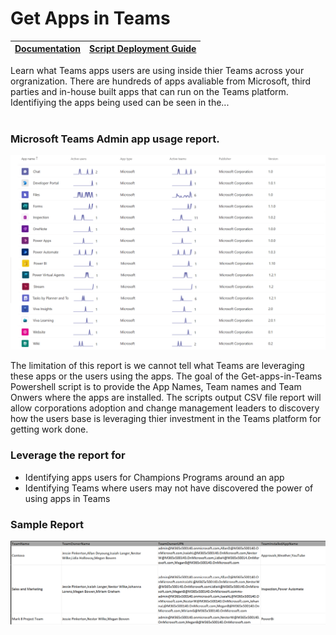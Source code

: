 # Get Apps in Teams

|[Documentation](https://github.com/SteveoMS/Get-apps-in-Teams/wiki/Documentation)|[Script Deployment Guide](https://github.com/SteveoMS/Get-apps-in-Teams/wiki/PowerShell-configuration-to-run-script)
|-------------|----------------|

Learn what Teams apps users are using inside thier Teams across your orgranization. There are hundreds of apps avaliable from Microsoft, third parties and in-house built apps that can run on the Teams platform. Identifiying the apps being used can be seen in the... 
<br/>
<br/>
### Microsoft Teams Admin app usage report.
![admin](/images/AppsReportingv1.png )

The limitation of this report is we cannot tell what Teams are leveraging these apps or the users using the apps. The goal of the Get-apps-in-Teams Powershell script is to provide the App Names, Team names and Team Onwers where the apps are installed. The scripts output CSV file report will allow corporations adoption and change management leaders to discovery how the users base is leveraging thier investment in the Teams platform for getting work done.

### Leverage the report for
* Identifying apps users for Champions Programs around an app
* Identifying Teams where users may not have discovered the power of using apps in Teams
### Sample Report
![csv](/images/CSVReport.png )
